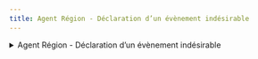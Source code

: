 ```yaml
---
title: Agent Région - Déclaration d’un évènement indésirable
---
```


<details>

<summary>Agent Région - Déclaration d’un évènement indésirable</summary>

* **Déclencheur :** L'utilisateur OVA soumet un EIG&#x20;

- **Expéditeur :** nepasrepondre@vao.social.gouv.fr
- **Destinataire** : L'agent de la région ayant délivré l'agrément

* **Object du mail** : Déclaration d’un Evènement indésirable grave par \[Organisme]

- **Contenu du mail**&#x20;

```
VAO : Déclaration d’un évènement indésirable grave par [Organisme]
Bonjour

L’organisme [ORGANISME], dont l’agrément vacances adaptées organisées (VAO) a été délivré dans votre région, a déclaré un évènement indésirable grave qui s’est produit le [DATE DE l'EIG], lors d’un séjour organisé dans la commune de [Nom de la commune] dans le département de Yvelines.

Référence de la déclaration de séjour : [REF]

Le type d'évènement déclaré est :

- [Type(s) d'événément]

Vous pouvez retrouver les détails de cet EIG dans votre espace VAO en vous connectant avec votre compte utilisateur nominatif

[BOUTON - SE CONNECTER A VAO]

Cette déclaration d’EIG a également été envoyée à la DDETS du département [Nom du département]


Cordialement.
L'équipe du SI VAO
Portail VAO
```

<figure><img src="../assets/Capture d’écran 2025-07-09 à 15.26.36.png" alt=""><figcaption></figcaption></figure>

</details>
